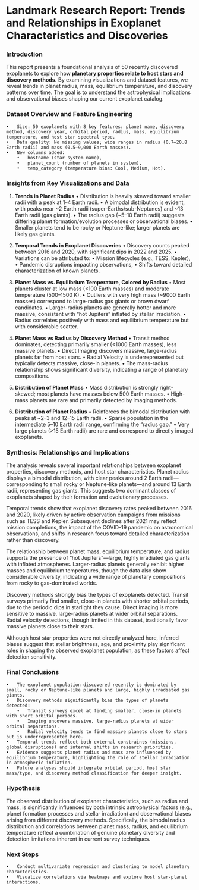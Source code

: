 # Landmark Research Report: Trends and Relationships in Exoplanet Characteristics and Discoveries

### Introduction

This report presents a foundational analysis of 50 recently discovered exoplanets to explore how **planetary properties relate to host stars and discovery methods.** By examining visualizations and dataset features, we reveal trends in planet radius, mass, equilibrium temperature, and discovery patterns over time. The goal is to understand the astrophysical implications and observational biases shaping our current exoplanet catalog.

### Dataset Overview and Feature Engineering
	•	Size: 50 exoplanets with 8 key features: planet name, discovery method, discovery year, orbital period, radius, mass, equilibrium temperature, and host star spectral type.
	•	Data quality: No missing values; wide ranges in radius (0.7–20.8 Earth radii) and mass (0.5–9,000 Earth masses).
	•	New columns added:
	    •	hostname (star system name),
    	•	planet_count (number of planets in system),
	    •	temp_category (temperature bins: Cool, Medium, Hot).

### Insights from Key Visualizations and Data

1. **Trends in Planet Radius**
	•	Distribution is heavily skewed toward smaller radii with a peak at 1–4 Earth radii.
	•	A bimodal distribution is evident, with peaks near ~2 Earth radii (super-Earths/sub-Neptunes) and ~13 Earth radii (gas giants).
	•	The radius gap (~5–10 Earth radii) suggests differing planet formation/evolution processes or observational biases.
	•	Smaller planets tend to be rocky or Neptune-like; larger planets are likely gas giants.

2. **Temporal Trends in Exoplanet Discoveries**
	•	Discovery counts peaked between 2016 and 2020, with significant dips in 2022 and 2025.
	•	Variations can be attributed to:
	•	Mission lifecycles (e.g., TESS, Kepler),
	•	Pandemic disruptions impacting observations,
	•	Shifts toward detailed characterization of known planets.

3. **Planet Mass vs. Equilibrium Temperature, Colored by Radius**
	•	Most planets cluster at low mass (<100 Earth masses) and moderate temperature (500–1500 K).
	•	Outliers with very high mass (~9000 Earth masses) correspond to large-radius gas giants or brown dwarf candidates.
	•	Larger-radius planets are generally hotter and more massive, consistent with “hot Jupiters” inflated by stellar irradiation.
	•	Radius correlates positively with mass and equilibrium temperature but with considerable scatter.

4. **Planet Mass vs Radius by Discovery Method**
	•	Transit method dominates, detecting primarily smaller (<1000 Earth masses), less massive planets.
	•	Direct Imaging discovers massive, large-radius planets far from host stars.
	•	Radial Velocity is underrepresented but typically detects massive, close-in planets.
	•	The mass-radius relationship shows significant diversity, indicating a range of planetary compositions.

5. **Distribution of Planet Mass**
	•	Mass distribution is strongly right-skewed; most planets have masses below 500 Earth masses.
	•	High-mass planets are rare and primarily detected by imaging methods.

6. **Distribution of Planet Radius**
	•	Reinforces the bimodal distribution with peaks at ~2–3 and 12–15 Earth radii.
	•	Sparse population in the intermediate 5–10 Earth radii range, confirming the “radius gap.”
	•	Very large planets (>15 Earth radii) are rare and correspond to directly imaged exoplanets.

### Synthesis: Relationships and Implications

The analysis reveals several important relationships between exoplanet properties, discovery methods, and host star characteristics. Planet radius displays a bimodal distribution, with clear peaks around 2 Earth radii—corresponding to small rocky or Neptune-like planets—and around 13 Earth radii, representing gas giants. This suggests two dominant classes of exoplanets shaped by their formation and evolutionary processes.

Temporal trends show that exoplanet discovery rates peaked between 2016 and 2020, likely driven by active observation campaigns from missions such as TESS and Kepler. Subsequent declines after 2021 may reflect mission completions, the impact of the COVID-19 pandemic on astronomical observations, and shifts in research focus toward detailed characterization rather than discovery.

The relationship between planet mass, equilibrium temperature, and radius supports the presence of “hot Jupiters”—large, highly irradiated gas giants with inflated atmospheres. Larger-radius planets generally exhibit higher masses and equilibrium temperatures, though the data also show considerable diversity, indicating a wide range of planetary compositions from rocky to gas-dominated worlds.

Discovery methods strongly bias the types of exoplanets detected. Transit surveys primarily find smaller, close-in planets with shorter orbital periods, due to the periodic dips in starlight they cause. Direct imaging is more sensitive to massive, large-radius planets at wider orbital separations. Radial velocity detections, though limited in this dataset, traditionally favor massive planets close to their stars.

Although host star properties were not directly analyzed here, inferred biases suggest that stellar brightness, age, and proximity play significant roles in shaping the observed exoplanet population, as these factors affect detection sensitivity.

### Final Conclusions

	•	The exoplanet population discovered recently is dominated by small, rocky or Neptune-like planets and large, highly irradiated gas giants.
	•	Discovery methods significantly bias the types of planets detected:
    	•	Transit surveys excel at finding smaller, close-in planets with short orbital periods.
    	•	Imaging uncovers massive, large-radius planets at wider orbital separations.
    	•	Radial velocity tends to find massive planets close to stars but is underrepresented here.
	•	Temporal trends reflect both external constraints (missions, global disruptions) and internal shifts in research priorities.
	•	Evidence suggests planet radius and mass are influenced by equilibrium temperature, highlighting the role of stellar irradiation in atmospheric inflation.
	•	Future analyses should integrate orbital period, host star mass/type, and discovery method classification for deeper insight.

### Hypothesis

The observed distribution of exoplanet characteristics, such as radius and mass, is significantly influenced by both intrinsic astrophysical factors (e.g., planet formation processes and stellar irradiation) and observational biases arising from different discovery methods. Specifically, the bimodal radius distribution and correlations between planet mass, radius, and equilibrium temperature reflect a combination of genuine planetary diversity and detection limitations inherent in current survey techniques.

### Next Steps
	•	Conduct multivariate regression and clustering to model planetary characteristics.
	•	Visualize correlations via heatmaps and explore host star-planet interactions.
